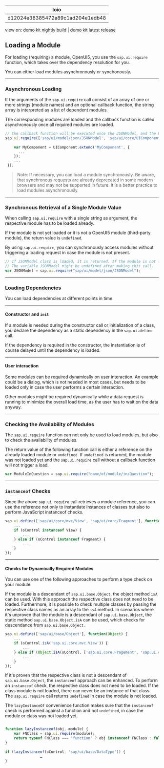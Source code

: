 <!-- loiod12024e38385472a89c1ad204e1edb48 -->

| loio |
| -----|
| d12024e38385472a89c1ad204e1edb48 |

<div id="loio">

view on: [demo kit nightly build](https://openui5nightly.hana.ondemand.com/#/topic/d12024e38385472a89c1ad204e1edb48) | [demo kit latest release](https://openui5.hana.ondemand.com/#/topic/d12024e38385472a89c1ad204e1edb48)</div>

## Loading a Module

For loading \(requiring\) a module, OpenUI5, you use the `sap.ui.require` function, which takes over the dependency resolution for you.

You can either load modules asynchronously or synchonously.

***

<a name="loiod12024e38385472a89c1ad204e1edb48__section_r1g_rlx_dz"/>

### Asynchronous Loading

If the arguments of the `sap.ui.require` call consist of an array of one or more strings \(module names\) and an optional callback function, the string array is interpreted as a list of dependent modules.

The corresponding modules are loaded and the callback function is called asynchronously once all required modules are loaded.

``` js
// the callback function will be executed once the JSONModel, and the UIComponent modules are loaded
sap.ui.require(['sap/ui/model/json/JSONModel', 'sap/ui/core/UIComponent'], function(JSONModel, UIComponent) {
 
    var MyComponent = UIComponent.extend('MyComponent', {
      ...
    });
    ...
 });
```

> Note:
> If necessary, you can load a module synchronously. Be aware, that synchronous requests are already deprecated in some modern browsers and may not be supported in future. It is a better practice to load modules asynchronously.
> 
> 

***

<a name="loiod12024e38385472a89c1ad204e1edb48__section_cvl_zlx_dz"/>

### Synchronous Retrieval of a Single Module Value

When calling `sap.ui.require` with a single string as argument, the respective module has to be loaded already.

If the module is not yet loaded or it is not a OpenUI5 module \(third-party module\), the return value is `undefined`.

By using `sap.ui.require`, you can synchronously access modules without triggering a loading request in case the module is not present.

``` js
// If JSONModel class is loaded, it is returned. If the module is not loaded yet, there will be no additional loading request.
// The variable JSONModel might be undefined after making this call.
var JSONModel = sap.ui.require("sap/ui/model/json/JSONModel");
```

***

<a name="loiod12024e38385472a89c1ad204e1edb48__section_r1s_5mx_dz"/>

### Loading Dependencies

You can load dependencies at different points in time.

***

#### Constructor and `init`

If a module is needed during the constructor call or initialization of a class, you declare the dependency as a static dependency in the `sap.ui.define` call.

If the dependency is required in the constructor, the instantiation is of course delayed until the dependency is loaded.

***

#### User interaction

Some modules can be required dynamically on user interaction. An example could be a dialog, which is not needed in most cases, but needs to be loaded only in case the user performs a certain interaction.

Other modules might be required dynamically while a data request is running to minimize the overall load time, as the user has to wait on the data anyway.

***

<a name="loiod12024e38385472a89c1ad204e1edb48__section_a5y_knx_dz"/>

### Checking the Availability of Modules

The `sap.ui.require` function can not only be used to load modules, but also to check the availability of modules.

The return value of the following function call is either a reference on the already loaded module or `undefined`. If `undefined` is returned, the module was not loaded yet and the `sap.ui.require` call without a callback function will not trigger a load.

``` js
var ModuleInQuestion = sap.ui.require("name/of/module/in/Question");
```

***

<a name="loiod12024e38385472a89c1ad204e1edb48__section_blt_qnx_dz"/>

### `instanceof` Checks

Since the above `sap.ui.require` call retrieves a module reference, you can use the reference not only to instantiate instances of classes but also to perform JavaScript instanceof checks.

``` js
sap.ui.define(['sap/ui/core/mvc/View', 'sap/ui/core/Fragment'], function(View, Fragment) {
    ...
    if (oControl instanceof View) {
        ...
    } else if (oControl instanceof Fragment) {
        ...
    }
});
```

***

#### Checks for Dynamically Required Modules

You can use one of the following approaches to perform a type check on your module:

If the module is a descendant of `sap.ui.base.Object`, the object method `isA` can be used. With this approach the respective class does not need to be loaded. Furthermore, it is possible to check multiple classes by passing the respective class names as an array to the `isA` method. In scenarios where it's unproven that the module is a descendant of `sap.ui.base.Object`, the static method `sap.ui.base.Object.isA` can be used, which checks for descendance from `sap.ui.base.Object`.

``` js
sap.ui.define(['sap/ui/base/Object'], function(Object) {
    ...
    if (oControl.isA('sap.ui.core.mvc.View')) {
        ...
    } else if (Object.isA(oControl, ['sap.ui.core.Fragement', 'sap.ui.core.Control'])) {
        ...
    }
});
```

If it's proven that the respective class is not a descendant of `sap.ui.base.Object`, the `instanceof` approach can be enhanced. To perform an `instanceof` check, the respective class does not need to be loaded. If the class module is not loaded, there can never be an instance of that class. The `sap.ui.require` call returns `undefined` in case the module is not loaded.

The `lazyInstanceOf` convenience function makes sure that the `instanceof` check is performed against a function and not `undefined`, in case the module or class was not loaded yet.

``` js

function lazyInstanceof(obj, module) {
    var FNClass = sap.ui.require(module);
    return typeof FNClass === 'function' ? obj instanceof FNClass : false;
}
  
if (lazyInstanceof(oControl, 'sap/ui/base/DataType')) {
                …
}
```

